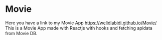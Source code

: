 
# Movie
Here you have a link to my Movie App https://welidlabidi.github.io/Movie/ <br>
This is a Movie App made with Reactjs with hooks and fetching apidata from Movie DB.
